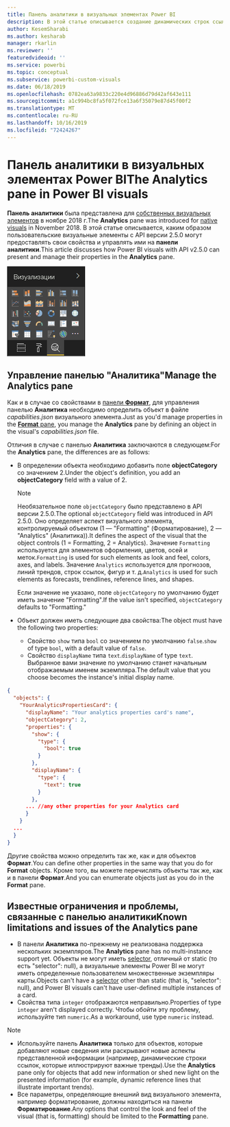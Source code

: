 ```yaml
---
title: Панель аналитики в визуальных элементах Power BI
description: В этой статье описывается создание динамических строк ссылок в визуальных элементах Power BI.
author: KesemSharabi
ms.author: kesharab
manager: rkarlin
ms.reviewer: ''
featuredvideoid: ''
ms.service: powerbi
ms.topic: conceptual
ms.subservice: powerbi-custom-visuals
ms.date: 06/18/2019
ms.openlocfilehash: 0782ea63a9833c220e4d96886d79d42af643e111
ms.sourcegitcommit: a1c994bc8fa5f072fce13a6f35079e87d45f00f2
ms.translationtype: MT
ms.contentlocale: ru-RU
ms.lasthandoff: 10/16/2019
ms.locfileid: "72424267"
---
```

# <a name="the-analytics-pane-in-power-bi-visuals"></a><span data-ttu-id="152f8-103">Панель аналитики в визуальных элементах Power BI</span><span class="sxs-lookup"><span data-stu-id="152f8-103">The Analytics pane in Power BI visuals</span></span>

<span data-ttu-id="152f8-104">**Панель аналитики** была представлена для [собственных визуальных элементов](https://docs.microsoft.com/power-bi/desktop-analytics-pane) в ноябре 2018 г.</span><span class="sxs-lookup"><span data-stu-id="152f8-104">The **Analytics** pane was introduced for [native visuals](https://docs.microsoft.com/power-bi/desktop-analytics-pane) in November 2018.</span></span>
<span data-ttu-id="152f8-105">В этой статье описывается, каким образом пользовательские визуальные элементы с API версии 2.5.0 могут предоставлять свои свойства и управлять ими на **панели аналитики**.</span><span class="sxs-lookup"><span data-stu-id="152f8-105">This article discusses how Power BI visuals with API v2.5.0 can present and manage their properties in the **Analytics** pane.</span></span>

![Панель "Аналитика"](./media/visualization-pane-analytics-tab.png)

## <a name="manage-the-analytics-pane"></a><span data-ttu-id="152f8-107">Управление панелью "Аналитика"</span><span class="sxs-lookup"><span data-stu-id="152f8-107">Manage the Analytics pane</span></span>

<span data-ttu-id="152f8-108">Как и в случае со свойствами в [панели **Формат**](https://docs.microsoft.com/power-bi/developer/visuals/custom-visual-develop-tutorial-format-options), для управления панелью **Аналитика** необходимо определить объект в файле *capabilities.json* визуального элемента.</span><span class="sxs-lookup"><span data-stu-id="152f8-108">Just as you'd manage properties in the [**Format** pane](https://docs.microsoft.com/power-bi/developer/visuals/custom-visual-develop-tutorial-format-options), you manage the **Analytics** pane by defining an object in the visual's *capabilities.json* file.</span></span>

<span data-ttu-id="152f8-109">Отличия в случае с панелью **Аналитика** заключаются в следующем:</span><span class="sxs-lookup"><span data-stu-id="152f8-109">For the **Analytics** pane, the differences are as follows:</span></span>

* <span data-ttu-id="152f8-110">В определении объекта необходимо добавить поле **objectCategory** со значением 2.</span><span class="sxs-lookup"><span data-stu-id="152f8-110">Under the object's definition, you add an **objectCategory** field with a value of 2.</span></span>

    > [!NOTE]
    > <span data-ttu-id="152f8-111">Необязательное поле `objectCategory` было представлено в API версии 2.5.0.</span><span class="sxs-lookup"><span data-stu-id="152f8-111">The optional `objectCategory` field was introduced in API 2.5.0.</span></span> <span data-ttu-id="152f8-112">Оно определяет аспект визуального элемента, контролируемый объектом (1 — "Formatting" (Форматирование), 2 — "Analytics" (Аналитика)).</span><span class="sxs-lookup"><span data-stu-id="152f8-112">It defines the aspect of the visual that the object controls (1 = Formatting, 2 = Analytics).</span></span> <span data-ttu-id="152f8-113">Значение `Formatting` используется для элементов оформления, цветов, осей и меток.</span><span class="sxs-lookup"><span data-stu-id="152f8-113">`Formatting` is used for such elements as look and feel, colors, axes, and labels.</span></span> <span data-ttu-id="152f8-114">Значение `Analytics` используется для прогнозов, линий трендов, строк ссылок, фигур и т. д.</span><span class="sxs-lookup"><span data-stu-id="152f8-114">`Analytics` is used for such elements as forecasts, trendlines, reference lines, and shapes.</span></span>
    >
    > <span data-ttu-id="152f8-115">Если значение не указано, поле `objectCategory` по умолчанию будет иметь значение "Formatting".</span><span class="sxs-lookup"><span data-stu-id="152f8-115">If the value isn't specified, `objectCategory` defaults to "Formatting."</span></span>

* <span data-ttu-id="152f8-116">Объект должен иметь следующие два свойства:</span><span class="sxs-lookup"><span data-stu-id="152f8-116">The object must have the following two properties:</span></span>
    * <span data-ttu-id="152f8-117">Свойство `show` типа `bool` со значением по умолчанию `false`.</span><span class="sxs-lookup"><span data-stu-id="152f8-117">`show` of type `bool`, with a default value of `false`.</span></span>
    * <span data-ttu-id="152f8-118">Свойство `displayName` типа `text`.</span><span class="sxs-lookup"><span data-stu-id="152f8-118">`displayName` of type `text`.</span></span> <span data-ttu-id="152f8-119">Выбранное вами значение по умолчанию станет начальным отображаемым именем экземпляра.</span><span class="sxs-lookup"><span data-stu-id="152f8-119">The default value that you choose becomes the instance's initial display name.</span></span>

```json
{
  "objects": {
    "YourAnalyticsPropertiesCard": {
      "displayName": "Your analytics properties card's name",
      "objectCategory": 2,
      "properties": {
        "show": {
          "type": {
            "bool": true
          }
        },
        "displayName": {
          "type": {
            "text": true
          }
        },
      ... //any other properties for your Analytics card
      }
    }
  ...
  }
}
```

<span data-ttu-id="152f8-120">Другие свойства можно определить так же, как и для объектов **Формат**.</span><span class="sxs-lookup"><span data-stu-id="152f8-120">You can define other properties in the same way that you do for **Format** objects.</span></span> <span data-ttu-id="152f8-121">Кроме того, вы можете перечислять объекты так же, как и в панели **Формат**.</span><span class="sxs-lookup"><span data-stu-id="152f8-121">And you can enumerate objects just as you do in the **Format** pane.</span></span>

## <a name="known-limitations-and-issues-of-the-analytics-pane"></a><span data-ttu-id="152f8-122">Известные ограничения и проблемы, связанные с панелью аналитики</span><span class="sxs-lookup"><span data-stu-id="152f8-122">Known limitations and issues of the Analytics pane</span></span>

* <span data-ttu-id="152f8-123">В панели **Аналитика** по-прежнему не реализована поддержка нескольких экземпляров.</span><span class="sxs-lookup"><span data-stu-id="152f8-123">The **Analytics** pane has no multi-instance support yet.</span></span> <span data-ttu-id="152f8-124">Объекты не могут иметь [selector](https://microsoft.github.io/PowerBI-visuals/docs/concepts/objects-and-properties/#selector), отличный от static (то есть "selector": null), а визуальные элементы Power BI не могут иметь определенные пользователем множественные экземпляры карты.</span><span class="sxs-lookup"><span data-stu-id="152f8-124">Objects can't have a [selector](https://microsoft.github.io/PowerBI-visuals/docs/concepts/objects-and-properties/#selector) other than static (that is, "selector": null), and Power BI visuals can't have user-defined multiple instances of a card.</span></span>
* <span data-ttu-id="152f8-125">Свойства типа `integer` отображаются неправильно.</span><span class="sxs-lookup"><span data-stu-id="152f8-125">Properties of type `integer` aren't displayed correctly.</span></span> <span data-ttu-id="152f8-126">Чтобы обойти эту проблему, используйте тип `numeric`.</span><span class="sxs-lookup"><span data-stu-id="152f8-126">As a workaround, use type `numeric` instead.</span></span>

> [!NOTE]
> * <span data-ttu-id="152f8-127">Используйте панель **Аналитика** только для объектов, которые добавляют новые сведения или раскрывают новые аспекты представленной информации (например, динамические строки ссылок, которые иллюстрируют важные тренды).</span><span class="sxs-lookup"><span data-stu-id="152f8-127">Use the **Analytics** pane only for objects that add new information or shed new light on the presented information (for example, dynamic reference lines that illustrate important trends).</span></span>
> * <span data-ttu-id="152f8-128">Все параметры, определяющие внешний вид визуального элемента, например форматирование, должны находиться на панели **Форматирование**.</span><span class="sxs-lookup"><span data-stu-id="152f8-128">Any options that control the look and feel of the visual (that is, formatting) should be limited to the **Formatting** pane.</span></span>

